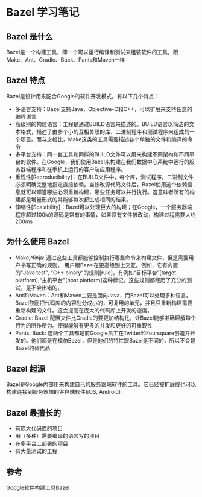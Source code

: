 # Bazel 学习笔记

## Bazel 是什么

Bazel是一个构建工具，即一个可以运行编译和测试来组装软件的工具，跟Make、Ant、Gradle、Buck、Pants和Maven一样

## Bazel 特点

Bazel是设计用来配合Google的软件开发模式。有以下几个特点：

* 多语言支持：Bazel支持Java，Objective-C和C++，可以扩展来支持任意的编程语言
* 高级别的构建语言：工程是通过BUILD语言来描述的。BUILD语言以简洁的文本格式，描述了由多个小的互相关联的库、二进制程序和测试程序来组成的一个项目。而与之相比，Make这类的工具需要描述各个单独的文件和编译的命令
* 多平台支持：同一套工具和同样的BUILD文件可以用来构建不同架构和不同平台的软件。在Google，我们使用Bazel来构建在我们数据中心系统中运行的服务器端程序和在手机上运行的客户端应用程序。
* 重现性[Reproducibility]：在BUILD文件中，每个库，测试程序，二进制文件必须明确完整地指定直接依赖。当修改源代码文件后，Bazel使用这个依赖信息就可以知道哪些必须重新构建，哪些任务可以并行执行。这意味者所有的构建都是增量形式的并能够每次都生成相同的结果。
* 伸缩性[Scalability]：Bazel可以处理巨大的构建；在Google，一个服务器端程序超过100k的源码是常有的事情，如果没有文件被改动，构建过程需要大约200ms

## 为什么使用 Bazel

* Make,Ninja: 通过这些工具都能够控制执行哪些命令来构建文件，但是需要用户书写正确的规则。
用户跟Bazel在更高级别上交互。例如，它有内置的"Java test", "C++ binary"的规则[rule]，有例如“目标平台”[target platform],“主机平台"[host platform]这种标记。这些规则都经历了充分的测试，是不会出错的。
* Ant和Maven：Ant和Maven主要是面向Java，而Bazel可以处理多种语言。Bazel鼓励把代码库的内容划分成小的，可复用的单元，并且只重新构建需要重新构建的文件。这会提高在庞大的代码库上开发的速度。
* Gradle: Bazel 配置文件比Gradle的要更加结构化，让Bazel能够准确理解每个行为的所作所为。使得能够有更多的并发和更好的可重现性
* Pants, Buck: 这两个工具都是前Google员工在Twitter和Foursquare创造并开发的。他们都是在模仿Bazel，但是他们的特性跟Bazel是不同的，所以不会是Bazel的替代品

## Bazel 起源

Bazel是Google内部用来构建自己的服务器端软件的工具。它已经被扩展成也可以构建连接到服务器端的客户端软件(iOS, Android)

## Bazel 最擅长的

* 有庞大代码库的项目
* 用（多种）需要编译的语言写的项目
* 在多平台上部署的项目
* 有大量测试的工程


## 参考
[Google软件构建工具Bazel](https://www.cnblogs.com/Leo_wl/p/4458115.html)



